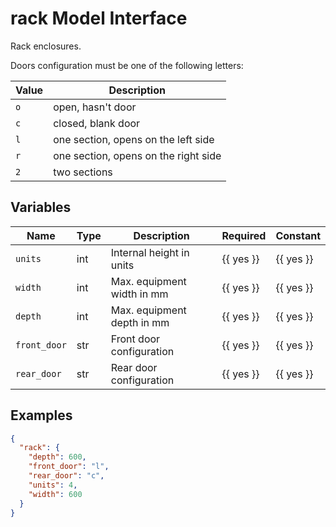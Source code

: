 # rack Model Interface

Rack enclosures.

Doors configuration must be one of the following letters:

| Value | Description                          |
| ----- | ------------------------------------ |
| `o`   | open, hasn't door                    |
| `c`   | closed, blank door                   |
| `l`   | one section, opens on the left side  |
| `r`   | one section, opens on the right side |
| `2`   | two sections                         |


## Variables

<!-- table start -->
| Name | Type | Description | Required | Constant |
| --- | --- | --- | --- | --- |
| `units` | int | Internal height in units | {{ yes }} | {{ yes }} |
| `width` | int | Max. equipment width in mm | {{ yes }} | {{ yes }} |
| `depth` | int | Max. equipment depth in mm | {{ yes }} | {{ yes }} |
| `front_door` | str | Front door configuration | {{ yes }} | {{ yes }} |
| `rear_door` | str | Rear door configuration | {{ yes }} | {{ yes }} |

<!-- table end -->


## Examples

```json
{
  "rack": {
    "depth": 600,
    "front_door": "l",
    "rear_door": "c",
    "units": 4,
    "width": 600
  }
}
```
